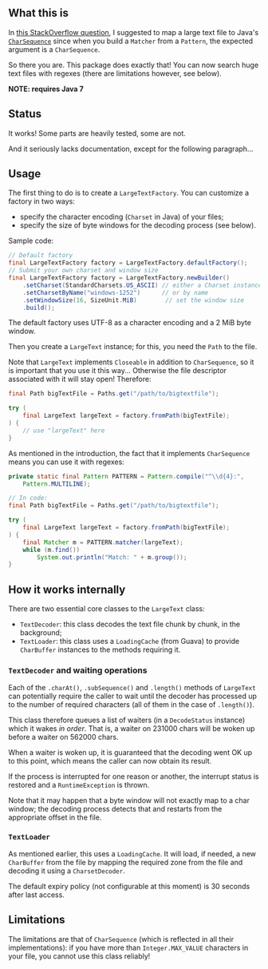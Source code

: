 ## What this is

In [this StackOverflow question](http://stackoverflow.com/q/22017480/1093528), I
suggested to map a large text file to Java's
[`CharSequence`](http://docs.oracle.com/javase/7/docs/api/java/lang/CharSequence.html)
since when you build a `Matcher` from a `Pattern`, the expected argument is a
`CharSequence`.

So there you are. This package does exactly that! You can now search huge text files with regexes
(there are limitations however, see below).

**NOTE: requires Java 7**

## Status

It works! Some parts are heavily tested, some are not.

And it seriously lacks documentation, except for the following paragraph...

## Usage

The first thing to do is to create a `LargeTextFactory`. You can customize a factory in two ways:

* specify the character encoding (`Charset` in Java) of your files;
* specify the size of byte windows for the decoding process (see below).

Sample code:

```java
// Default factory
final LargeTextFactory factory = LargeTextFactory.defaultFactory();
// Submit your own charset and window size
final LargeTextFactory factory = LargeTextFactory.newBuilder()
    .setCharset(StandardCharsets.US_ASCII) // either a Charset instance
    .setCharsetByName("windows-1252")      // or by name
    .setWindowSize(16, SizeUnit.MiB)        // set the window size
    .build();
```

The default factory uses UTF-8 as a character encoding and a 2 MiB byte window.

Then you create a `LargeText` instance; for this, you need the `Path` to the file.

Note that `LargeText` implements `Closeable` in addition to `CharSequence`, so it is important that
you use it this way...  Otherwise the file descriptor associated with it will stay open! Therefore:

```java
final Path bigTextFile = Paths.get("/path/to/bigtextfile");

try (
    final LargeText largeText = factory.fromPath(bigTextFile);
) {
    // use "largeText" here
}
```

As mentioned in the introduction, the fact that it implements `CharSequence` means you can use it
with regexes:

```java
private static final Pattern PATTERN = Pattern.compile("^\\d{4}:",
    Pattern.MULTILINE);

// In code:
final Path bigTextFile = Paths.get("/path/to/bigtextfile");

try (
    final LargeText largeText = factory.fromPath(bigTextFile);
) {
    final Matcher m = PATTERN.matcher(largeText);
    while (m.find())
        System.out.println("Match: " + m.group());
}
```

## How it works internally

There are two essential core classes to the `LargeText` class:

* `TextDecoder`: this class decodes the text file chunk by chunk, in the background;
* `TextLoader`: this class uses a `LoadingCache` (from Guava) to provide `CharBuffer` instances to
  the methods requiring it.

### `TextDecoder` and waiting operations

Each of the `.charAt()`, `.subSequence()` and `.length()` methods of `LargeText` can potentially
require the caller to wait until the decoder has processed up to the number of required characters
(all of them in the case of `.length()`).

This class therefore queues a list of waiters (in a `DecodeStatus` instance) which it wakes _in
order_. That is, a waiter on 231000 chars will be woken up before a waiter on 562000 chars.

When a waiter is woken up, it is guaranteed that the decoding went OK up to this point, which means
the caller can now obtain its result.

If the process is interrupted for one reason or another, the interrupt status is restored and a
`RuntimeException` is thrown.

Note that it may happen that a byte window will not exactly map to a char window; the decoding
process detects that and restarts from the appropriate offset in the file.

### `TextLoader`

As mentioned earlier, this uses a `LoadingCache`. It will load, if needed, a new `CharBuffer` from
the file by mapping the required zone from the file and decoding it using a `CharsetDecoder`.

The default expiry policy (not configurable at this moment) is 30 seconds after last access.

## Limitations

The limitations are that of `CharSequence` (which is reflected in all their implementations): if you
have more than `Integer.MAX_VALUE` characters in your file, you cannot use this class reliably!

